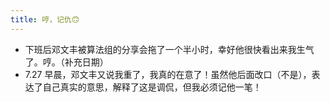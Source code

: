 ```yaml
---
title: 哼，记仇🙃
---
```


- 下班后邓文丰被算法组的分享会拖了一个半小时，幸好他很快看出来我生气了。哼。（补充日期）
- 7.27 早晨，邓文丰又说我重了，我真的在意了！虽然他后面改口（不是），表达了自己真实的意思，解释了这是调侃，但我必须记他一笔！
